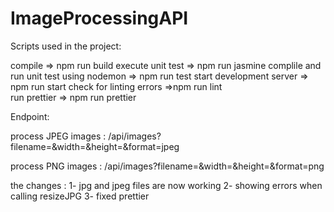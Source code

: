 # ImageProcessingAPI


Scripts used in the project:

compile => npm run build
execute unit test => npm run jasmine
complile and run unit test using nodemon => npm run test 
start development server => npm run start
check for linting errors =>npm run lint  
run prettier => npm run prettier



Endpoint:

process JPEG images :
/api/images?filename=<filename>&width=<width>&height=<height>&format=jpeg

 process PNG images :
/api/images?filename=<filename>&width=<width>&height=<height>&format=png

the changes :
1- jpg and jpeg files are now working
2- showing errors when calling resizeJPG
3- fixed prettier

